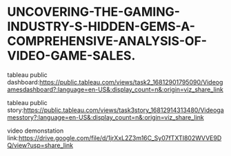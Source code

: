 # UNCOVERING-THE-GAMING-INDUSTRY-S-HIDDEN-GEMS-A-COMPREHENSIVE-ANALYSIS-OF-VIDEO-GAME-SALES.



tableau public dashboard:https://public.tableau.com/views/task2_16812901795090/Videogamesdashboard?:language=en-US&:display_count=n&:origin=viz_share_link


tableau public story:https://public.tableau.com/views/task3story_16812914313480/Videogamesstory?:language=en-US&:display_count=n&:origin=viz_share_link

video demonstation link:https://drive.google.com/file/d/1jrXxL2Z3m16C_Sy07fTXTI802WVVE9DQ/view?usp=share_link
